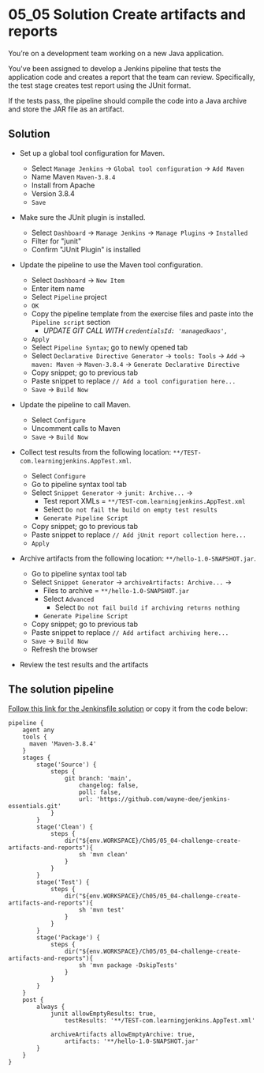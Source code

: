 # 05_05 Solution Create artifacts and reports
You’re on a development team working on a new Java application.

You've been assigned to develop a Jenkins pipeline that tests the application code and creates a report that the team can review.  Specifically, the test stage creates  test report using the JUnit format.

If the tests pass, the pipeline should compile the code into a Java archive and store the JAR file as an artifact.

## Solution
- Set up a global tool configuration for Maven.
    - Select `Manage Jenkins` &rarr; `Global tool configuration` &rarr; `Add Maven`
    - Name Maven `Maven-3.8.4`
    - Install from Apache
    - Version 3.8.4
    - `Save`

- Make sure the JUnit plugin is installed.
    - Select `Dashboard` &rarr; `Manage Jenkins` &rarr; `Manage Plugins` &rarr; `Installed`
    - Filter for "junit"
    - Confirm "JUnit Plugin" is installed

- Update the pipeline to use the Maven tool configuration.
    - Select `Dashboard` &rarr; `New Item`
    - Enter item name
    - Select `Pipeline` project
    - `OK`
    - Copy the pipeline template from the exercise files and paste into the `Pipeline script` section
        - *UPDATE GIT CALL WITH `credentialsId: 'managedkaos',`*
    - `Apply`
    - Select `Pipeline Syntax`; go to newly opened tab
    - Select `Declarative Directive Generator` &rarr; `tools: Tools` &rarr; `Add` &rarr; `maven: Maven` &rarr; `Maven-3.8.4` &rarr; `Generate Declarative Directive`
    - Copy snippet; go to previous tab
    - Paste snippet to replace `// Add a tool configuration here...`
    - `Save` &rarr; `Build Now`

- Update the pipeline to call Maven.
    - Select `Configure`
    - Uncomment calls to Maven
    - `Save` &rarr; `Build Now`

- Collect test results from the following location: `**/TEST-com.learningjenkins.AppTest.xml`.
    - Select `Configure`
    - Go to pipeline syntax tool tab
    - Select `Snippet Generator` &rarr; `junit: Archive...` &rarr;
      - Test report XMLs = `**/TEST-com.learningjenkins.AppTest.xml`
      - Select `Do not fail the build on empty test results`
      - `Generate Pipeline Script`
    - Copy snippet; go to previous tab
    - Paste snippet to replace `// Add jUnit report collection here...`
    - `Apply`

- Archive artifacts from the following location: `**/hello-1.0-SNAPSHOT.jar`.
    - Go to pipeline syntax tool tab
    - Select `Snippet Generator` &rarr; `archiveArtifacts: Archive...` &rarr;
      - Files to archive = `**/hello-1.0-SNAPSHOT.jar`
      - Select `Advanced`
        - Select `Do not fail build if archiving returns nothing`
      - `Generate Pipeline Script`
    - Copy snippet; go to previous tab
    - Paste snippet to replace `// Add artifact archiving here...`
    - `Save` &rarr; `Build Now`
    - Refresh the browser

- Review the test results and the artifacts


## The solution pipeline
[Follow this link for the Jenkinsfile solution](./Jenkinsfile) or copy it from the code below:

```Jenkinsfile
pipeline {
    agent any
    tools {
      maven 'Maven-3.8.4'
    }
    stages {
        stage('Source') {
            steps {
                git branch: 'main',
                    changelog: false,
                    poll: false,
                    url: 'https://github.com/wayne-dee/jenkins-essentials.git'
            }
        }
        stage('Clean') {
            steps {
                dir("${env.WORKSPACE}/Ch05/05_04-challenge-create-artifacts-and-reports"){
                    sh 'mvn clean'
                }
            }
        }
        stage('Test') {
            steps {
                dir("${env.WORKSPACE}/Ch05/05_04-challenge-create-artifacts-and-reports"){
                    sh 'mvn test'
                }
            }
        }
        stage('Package') {
            steps {
                dir("${env.WORKSPACE}/Ch05/05_04-challenge-create-artifacts-and-reports"){
                    sh 'mvn package -DskipTests'
                }
            }
        }
    }
    post {
        always {
            junit allowEmptyResults: true,
                testResults: '**/TEST-com.learningjenkins.AppTest.xml'

            archiveArtifacts allowEmptyArchive: true,
                artifacts: '**/hello-1.0-SNAPSHOT.jar'
        }
    }
}
```

